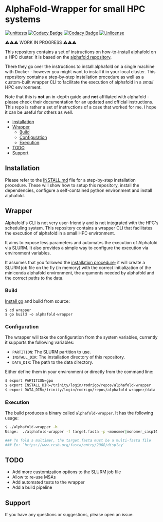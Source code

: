 # AlphaFold-Wrapper for small HPC systems

[![unittests](https://github.com/rvhonorato/alphafold-hpc-wrapper/actions/workflows/unittests.yml/badge.svg)](https://github.com/rvhonorato/alphafold-hpc-wrapper/actions/workflows/unittests.yml)
[![Codacy Badge](https://app.codacy.com/project/badge/Coverage/a7bc51bb94d748d5ad4e4fc237cb1982)](https://app.codacy.com/gh/rvhonorato/alphafold-hpc-wrapper/dashboard?utm_source=gh&utm_medium=referral&utm_content=&utm_campaign=Badge_coverage)
[![Codacy Badge](https://app.codacy.com/project/badge/Grade/a7bc51bb94d748d5ad4e4fc237cb1982)](https://app.codacy.com/gh/rvhonorato/alphafold-hpc-wrapper/dashboard?utm_source=gh&utm_medium=referral&utm_content=&utm_campaign=Badge_grade)
[![Unlicense](https://img.shields.io/badge/License-Unlicense-blue.svg)](https://opensource.org/license/unlicense/)

⚠️⚠️⚠️ WORK IN PROGRESS ⚠️⚠️⚠️

This repository contains a set of instructions on how-to-install alphafold on a HPC cluster. It is based on the [alphafold repository](https://github.com/google-deepmind/alphafold).

There they go over the instructions to install alphafold on a single machine with Docker - however you might want to install it in your local cluster. This repository contains a step-by-step installation procedure as well as a custom-built wrapper CLI to facilitate the execution of alphafold in a _small_ HPC environment.

Note that this is **not** an in-depth guide and **not** affiliated with alphafold - please check their documentation for an updated and official instructions. This repo is rather a set of instructions of a case that worked for me. I hope it can be useful for others as well.

- [Installation](#installation)
- [Wrapper](#wrapper)
  - [Build](#build)
  - [Configuration](#configuration)
  - [Execution](#execution)
- [TODO](#todo)
- [Support](#support)

## Installation

Please refer to the [INSTALL.md](INSTALL.md) file for a step-by-step installation procedure. These will show how to setup this repository, install the dependencies, configure a self-contained python environment and install alphafold.

## Wrapper

Alphafold's CLI is not very user-friendly and is not integrated with the HPC's scheduling system. This repository contains a wrapper CLI that facilitates the execution of alphafold in a small HPC environment.

It aims to expose less parameters and automates the execution of Alphafold via SLURM. It also provides a simple way to configure the execution via environment variables.

It assumes that you followed the [installation procedure](INSTALL.md); it will create a SLURM job file on the fly (in memory) with the correct initialization of the miniconda alphafold environment, the arguments needed by alphafold and the correct paths to the data.


### Build

[Install go](https://go.dev/doc/install) and build from source:

```
$ cd wrapper
$ go build -o alphafold-wrapper
```

### Configuration

The wrapper will take the configuration from the system variables, currently it supports the following variables:

- `PARTITION`: The SLURM partition to use.
- `INSTALL_DIR`: The installation directory of this repository.
- `DATA_DIR`: The path to the data directory.

Either define them in your environment or directly from the command line:

```bash
$ export PARTITION=gpu
$ export INSTALL_DIR=/trinity/login/rodrigo/repos/alphafold-wrapper
$ export DATA_DIR=/trinity/login/rodrigo/repos/alphafold-wrapper/data
```

### Execution

The build produces a binary called `alphafold-wrapper`. It has the following usage:

```bash
$ ./alphafold-wrapper -h
Usage:  ./alphafold-wrapper -f target.fasta -p <monomer|monomer_casp14|monomer_ptm|multimer> -o /path/to/output

### To fold a multimer, the target.fasta must be a multi-fasta file
### Ex: `https://www.rcsb.org/fasta/entry/2OOB/display`

```


## TODO

- Add more customization options to the SLURM job file
- Allow to re-use MSAs
- Add automated tests to the wrapper
- Add a build pipeline

## Support

If you have any questions or suggestions, please open an issue.
